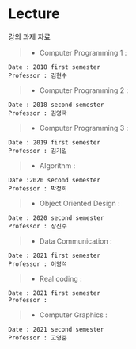 # Lecture
강의 과제 자료

> - Computer Programming 1 :

    Date : 2018 first semester
    Professor : 김현수
  
> - Computer Programming 2 :

    Date : 2018 second semester
    Professor : 김영국
  
> - Computer Programming 3 :

    Date : 2019 first semester
    Professor : 김기일
    
> - Algorithm :

    Date :2020 second semester
    Professor : 박정희
    
> - Object Oriented Design :

    Date : 2020 second semester
    Professor : 장진수
    
> - Data Communication :

    Date : 2021 first semester
    Professor : 이영석
    
> - Real coding :

    Date : 2021 first semester
    Professor : 

> - Computer Graphics :

    Date : 2021 second semester
    Professor : 고영준
